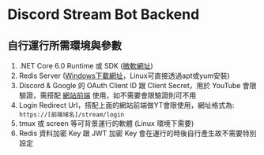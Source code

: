 # Discord Stream Bot Backend

自行運行所需環境與參數
-
1. .NET Core 6.0 Runtime 或 SDK ([微軟網址](https://dotnet.microsoft.com/en-us/download/dotnet/5.0))
2. Redis Server ([Windows下載網址](https://github.com/MicrosoftArchive/redis)，Linux可直接透過apt或yum安裝)
3. Discord & Google 的 OAuth Client ID 跟 Client Secret，用於 YouTube 會限驗證，需搭配 [網站前端](https://github.com/DDhackers/auto-discord-ytmember-checker) 使用，如不需要會限驗證則可不用
4. Login Redirect Url，搭配上面的網站前端做YT會限使用，網址格式為: `https://[前端域名]/stream/login`
5. tmux 或 screen 等可背景運行的軟體 (Linux 環境下需要)
6. Redis 資料加密 Key 跟 JWT 加密 Key 會在運行的時後自行產生故不需要特別設定
